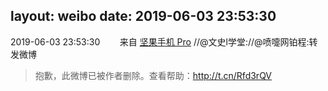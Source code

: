layout: weibo
date: 2019-06-03 23:53:30
---
<meta name="referrer" content="no-referrer" />

2019-06-03 23:53:30  &nbsp;&nbsp;&nbsp;&nbsp;&nbsp;&nbsp; 来自 <a href="http://app.weibo.com/t/feed/Z4AgP" rel="nofollow">坚果手机 Pro</a>
//@文史l学堂://@喷嚏网铂程:转发微博
>  抱歉，此微博已被作者删除。查看帮助：http://t.cn/Rfd3rQV
